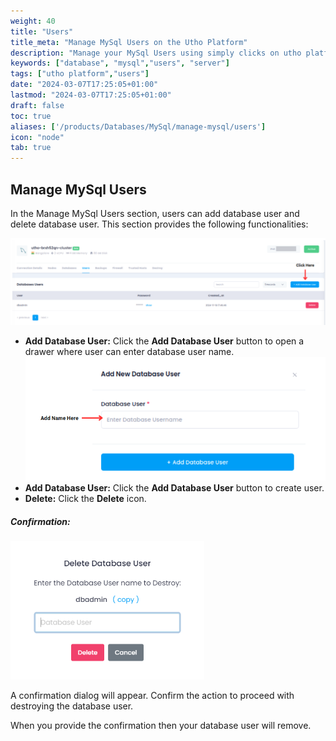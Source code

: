 ```yaml
---
weight: 40
title: "Users"
title_meta: "Manage MySql Users on the Utho Platform"
description: "Manage your MySql Users using simply clicks on utho platform"
keywords: ["database", "mysql","users", "server"]
tags: ["utho platform","users"]
date: "2024-03-07T17:25:05+01:00"
lastmod: "2024-03-07T17:25:05+01:00"
draft: false
toc: true
aliases: ['/products/Databases/MySql/manage-mysql/users']
icon: "node"
tab: true
---
```

## Manage MySql Users

In the Manage MySql Users section, users can add database user and delete database user. This section provides the following functionalities:

![Utho-database-cluster-user](image/images/Utho-database-cluster-user.png)

* **Add Database User:** Click the **Add Database User** button to open a drawer where user can enter database user name.
![Utho-database-cluster-add-user](image/images/Utho-database-cluster-user1.png)
* **Add Database User:** Click the **Add Database User** button to create user.
* **Delete:** Click the **Delete** icon.
##### **Confirmation:**
![Utho-database-cluster-user-destroy](image/Utho-database-cluster-user-destroy.png)

A confirmation dialog will appear. Confirm the action to proceed with destroying the database user.

When you provide the confirmation then your database user will remove.
